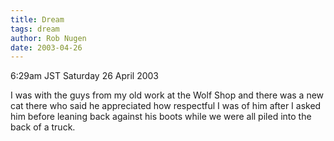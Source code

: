 ```yaml
---
title: Dream
tags: dream
author: Rob Nugen
date: 2003-04-26
---
```


<p class=date>6:29am JST Saturday 26 April 2003</p>

<p class=dream>I was with the guys from my old work at the Wolf Shop
and there was a new cat there who said he appreciated how respectful I
was of him after I asked him before leaning back against his boots
while we were all piled into the back of a truck.</p>

